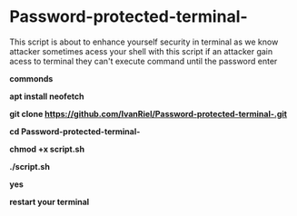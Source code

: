 # Password-protected-terminal-
This script is about to enhance yourself security in terminal as we know attacker sometimes acess your shell with this script if an attacker gain acess to terminal they can't execute command until the password enter



<b>commonds<b>


apt install neofetch


git clone https://github.com/IvanRiel/Password-protected-terminal-.git


cd Password-protected-terminal-

chmod +x script.sh

./script.sh

yes

restart your terminal

